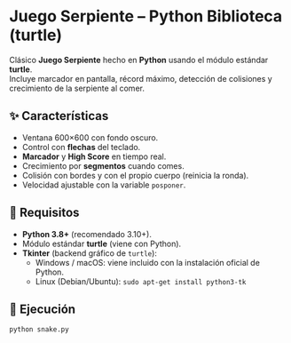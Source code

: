 # Juego Serpiente – Python Biblioteca (turtle)

Clásico **Juego Serpiente** hecho en **Python** usando el módulo estándar **turtle**.  
Incluye marcador en pantalla, récord máximo, detección de colisiones y crecimiento de la serpiente al comer.


## ✨ Características
- Ventana 600×600 con fondo oscuro.
- Control con **flechas** del teclado.
- **Marcador** y **High Score** en tiempo real.
- Crecimiento por **segmentos** cuando comes.
- Colisión con bordes y con el propio cuerpo (reinicia la ronda).
- Velocidad ajustable con la variable `posponer`.

## 🧱 Requisitos
- **Python 3.8+** (recomendado 3.10+).
- Módulo estándar **turtle** (viene con Python).
- **Tkinter** (backend gráfico de `turtle`):
  - Windows / macOS: viene incluido con la instalación oficial de Python.
  - Linux (Debian/Ubuntu): `sudo apt-get install python3-tk`

## 🚀 Ejecución
```bash
python snake.py


